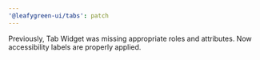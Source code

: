 ```yaml
---
'@leafygreen-ui/tabs': patch
---
```


Previously, Tab Widget was missing appropriate roles and attributes. Now accessibility labels are properly applied.
